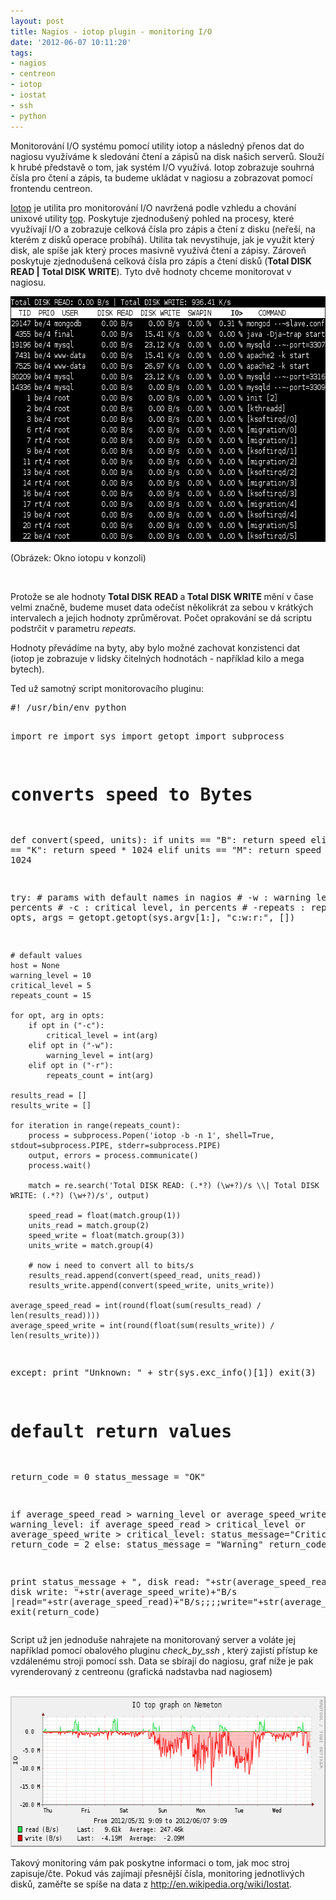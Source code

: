 ```yaml
---
layout: post
title: Nagios - iotop plugin - monitoring I/O
date: '2012-06-07 10:11:20'
tags:
- nagios
- centreon
- iotop
- iostat
- ssh
- python
---
```

Monitorování I/O systému pomocí utility iotop a následný přenos dat do nagiosu využíváme k sledování čtení a zápisů na disk našich serverů. Slouží k hrubé představě o tom, jak systém I/O využívá. Iotop zobrazuje souhrná čísla pro čtení a zápis, ta budeme ukládat v nagiosu a zobrazovat pomocí frontendu centreon.

<p><a href="http://guichaz.free.fr/iotop/">Iotop</a> je utilita pro monitorování I/O navržená podle vzhledu a chování unixové utility <a href="http://www.unixtop.org/">top</a>. Poskytuje zjednodušený pohled na procesy, které využívají I/O a zobrazuje celková čísla pro zápis a čtení z disku (neřeší, na kterém z disků operace probíhá). Utilita tak nevystihuje, jak je využit který disk, ale spíše jak který proces masivně využívá čtení a zápisy. Zároveň poskytuje zjednodušená celková čísla pro zápis a čtení disků (<strong>Total DISK READ | Total DISK WRITE</strong>). Tyto dvě hodnoty chceme monitorovat v nagiosu.</p>
<p><img src="/images/98.png" alt="" width="642" height="393" /></p>
<p>(Obrázek: Okno iotopu v konzoli)</p>
<p> </p>
<p>Protože se ale hodnoty <strong>Total DISK READ </strong>a<strong> Total DISK WRITE </strong>﻿mění v čase velmi značně, budeme muset data odečíst několikrát za sebou v krátkých intervalech a jejich hodnoty zprůměrovat. Počet oprakování se dá scriptu podstrčit v parametru <em>repeats.</em></p>
<p>Hodnoty převádíme na byty, aby bylo možné zachovat konzistenci dat (iotop je zobrazuje v lidsky čitelných hodnotách - například kilo a mega bytech). </p>
<p>Ted už samotný script monitorovacího pluginu:</p>
<pre class="prettyprint">#! /usr/bin/env python

import re
import sys
import getopt
import subprocess

# converts speed to Bytes
def convert(speed, units):
    if units == "B":
        return speed
    elif units == "K":
        return speed * 1024
    elif units == "M":
        return speed * 1024 * 1024


try:
    # params with default names in nagios
    # -w : warning level, in percents
    # -c : critical level, in percents
    # -repeats : repeats count
    opts, args = getopt.getopt(sys.argv[1:], "c:w:r:", [])

    # default values
    host = None
    warning_level = 10
    critical_level = 5
    repeats_count = 15

    for opt, arg in opts:
        if opt in ("-c"):
            critical_level = int(arg)
        elif opt in ("-w"):
            warning_level = int(arg)
        elif opt in ("-r"):
            repeats_count = int(arg)

    results_read = []
    results_write = []

    for iteration in range(repeats_count):
        process = subprocess.Popen('iotop -b -n 1', shell=True, stdout=subprocess.PIPE, stderr=subprocess.PIPE)
        output, errors = process.communicate()
        process.wait()

        match = re.search('Total DISK READ: (.*?) (\w+?)/s \\| Total DISK WRITE: (.*?) (\w+?)/s', output)

        speed_read = float(match.group(1))
        units_read = match.group(2)
        speed_write = float(match.group(3))
        units_write = match.group(4)

        # now i need to convert all to bits/s
        results_read.append(convert(speed_read, units_read))
        results_write.append(convert(speed_write, units_write))

    average_speed_read = int(round(float(sum(results_read) / len(results_read))))
    average_speed_write = int(round(float(sum(results_write)) / len(results_write)))

except:
    print "Unknown: " + str(sys.exc_info()[1])
    exit(3)

# default return values
return_code = 0
status_message = "OK"

if average_speed_read > warning_level or average_speed_write > warning_level:
    if average_speed_read > critical_level or average_speed_write > critical_level:
        status_message="Critical"
        return_code = 2
    else:
        status_message = "Warning"
        return_code = 1

print status_message + ", disk read: "+str(average_speed_read)+"B/s, disk write: "+str(average_speed_write)+"B/s |read="+str(average_speed_read)+"B/s;;;;write="+str(average_speed_write)+"B/s;;;;"
exit(return_code)
</pre>
<p>Script už jen jednoduše nahrajete na monitorovaný server a voláte jej například pomocí obalového pluginu <em>check_by_ssh </em>, který zajistí přístup ke vzdálenému stroji pomocí ssh. Data se sbírají do nagiosu, graf níže je pak vyrenderovaný z centreonu (grafická nadstavba nad nagiosem)</p>
<p> <img src="/images/99.png" alt="" width="647" height="241" /></p>
<p>Takový monitoring vám pak poskytne informaci o tom, jak moc stroj zapisuje/čte. Pokud vás zajímají přesnější čísla, monitoring jednotlivých disků, zaměřte se spíše na data z <a href="http://en.wikipedia.org/wiki/Iostat">http://en.wikipedia.org/wiki/Iostat</a>. </p>
